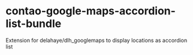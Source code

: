 # contao-google-maps-accordion-list-bundle
Extension for delahaye/dlh_googlemaps to display locations as accordion list
